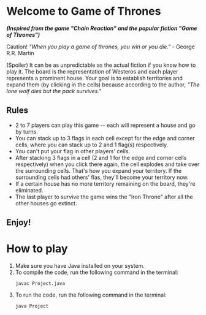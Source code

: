 # Welcome to Game of Thrones
***(Inspired from the game "Chain Reaction" and the popular fiction "Game of Thrones")***

Caution! *"When you play a game of thrones, you win or you die."* - George R.R. Martin 

(Spoiler) It can be as unpredictable as the actual fiction if you know how to play it.
The board is the representation of Westeros and each player represents a prominent house.
Your goal is to establish territories and expand them (by clicking in the cells) because according
to the author, *"The lone wolf dies but the pack survives."*


## Rules
- 2 to 7 players can play this game -- each will represent a house and go by turns.
- You can stack up to 3 flags in each cell except for the edge and corner cells, where you
    can stack up to 2 and 1 flag(s) respectively.
- You can't put your flag in other players' cells.
- After stacking 3 flags in a cell (2 and 1 for the edge and corner cells respectively) when you click
    there again, the cell explodes and take over the surrounding cells.
That's how you expand your territory. If the surrounding cells had others' flas,
    they'll become your territory now.
- If a certain house has no more territory remaining on the board, they're eliminated.
- The last player to survive the game wins the "Iron Throne" after all the other houses go extinct.
  
## Enjoy!

# How to play
 1. Make sure you have Java installed on your system.
 2. To compile the code, run the following command in the terminal:
    ```
    javac Project.java
    ```
 3. To run the code, run the following command in the terminal:
    ```
    java Project
    ```
